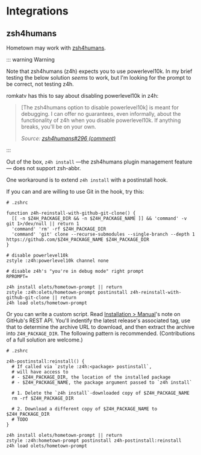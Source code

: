 # Integrations

## zsh4humans

Hometown may work with [zsh4humans](https://github.com/romkatv/zsh4humans).

::: warning Warning

Note that zsh4humans (z4h) expects you to use powerlevel10k. In my brief testing the below solution _seems_ to work, but I'm looking for the prompt to be correct, not testing z4h.

romkatv has this to say about disabling powerlevel10k in z4h:

<blockquote>
<p>
[The zsh4humans option to disable powerlevel10k] is meant for debugging. I can offer no guarantees, even informally, about the functionality of z4h when you disable powerlevel10k. If anything breaks, you'll be on your own.
</p>

<footer>
<cite>

Source: [zsh4humans#296 (comment)](https://github.com/romkatv/zsh4humans/issues/296#issuecomment-2019576289)

</cite>
</footer>
</blockquote>
:::

Out of the box, `z4h install` —the zsh4humans plugin management feature— does not support zsh-abbr.

One workaround is to extend `z4h install` with a postinstall hook.

If you can and are willing to use Git in the hook, try this:

```shell
# .zshrc

function z4h-reinstall-with-github-git-clone() {
  [[ -n $Z4H_PACKAGE_DIR && -n $Z4H_PACKAGE_NAME ]] && 'command' -v git 1>/dev/null || return 1
  'command' 'rm' -rf $Z4H_PACKAGE_DIR
  'command' 'git' clone --recurse-submodules --single-branch --depth 1 https://github.com/$Z4H_PACKAGE_NAME $Z4H_PACKAGE_DIR
}

# disable powerlevel10k
zstyle :z4h:powerlevel10k channel none

# disable z4h's "you're in debug mode" right prompt
RPROMPT=

z4h install olets/hometown-prompt || return
zstyle :z4h:olets/hometown-prompt postinstall z4h-reinstall-with-github-git-clone || return
z4h load olets/hometown-prompt
```

Or you can write a custom script. Read [Installation&nbsp;>&nbsp;Manual](/installation.md#manual)'s note on GitHub's REST API. You'll indentify the latest release's associated tag, use that to determine the archive URL to download, and then extract the archive into `Z4H_PACKAGE_DIR`. The following pattern is recommended. (Contributions of a full solution are welcome.)

```shell
# .zshrc

z4h-postinstall:reinstall() {
  # If called via `zstyle :z4h:<package> postinstall`,
  # will have access to
  # - $Z4H_PACKAGE_DIR, the location of the installed package
  # - $Z4H_PACKAGE_NAME, the package argument passed to `z4h install`

  # 1. Delete the `z4h install`-downloaded copy of $Z4H_PACKAGE_NAME
  rm -rf $Z4H_PACKAGE_DIR

  # 2. Download a different copy of $Z4H_PACKAGE_NAME to $Z4H_PACKAGE_DIR
  # TODO
}

z4h install olets/hometown-prompt || return
zstyle :z4h:hometown-prompt postinstall z4h-postinstall:reinstall
z4h load olets/hometown-prompt
```
